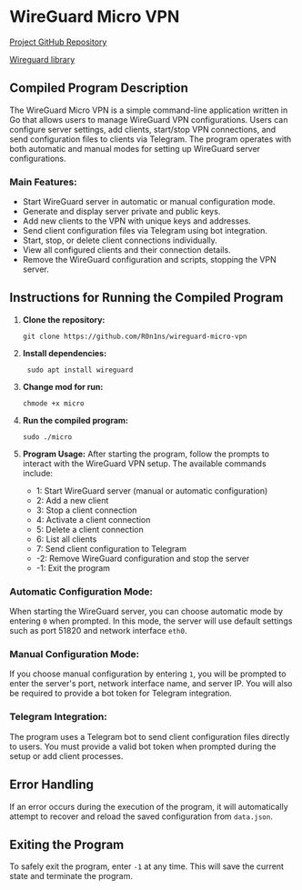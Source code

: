 <h1>WireGuard Micro VPN</h1>
  <p><a href="https://github.com/R0n1ns/wireguard-micro-vpn">Project GitHub Repository</a></p>
  <p><a href="https://github.com/R0n1ns/wireguard_go_ubuntu">Wireguard library </a></p>

  <h2>Compiled Program Description</h2>
  <p>
      The WireGuard Micro VPN is a simple command-line application written in Go that allows users to manage WireGuard VPN configurations. 
      Users can configure server settings, add clients, start/stop VPN connections, and send configuration files to clients via Telegram. 
      The program operates with both automatic and manual modes for setting up WireGuard server configurations.
  </p>

  <h3>Main Features:</h3>
  <ul>
      <li>Start WireGuard server in automatic or manual configuration mode.</li>
      <li>Generate and display server private and public keys.</li>
      <li>Add new clients to the VPN with unique keys and addresses.</li>
      <li>Send client configuration files via Telegram using bot integration.</li>
      <li>Start, stop, or delete client connections individually.</li>
      <li>View all configured clients and their connection details.</li>
      <li>Remove the WireGuard configuration and scripts, stopping the VPN server.</li>
  </ul>

  <h2>Instructions for Running the Compiled Program</h2>
  <ol>
      <li><strong>Clone the repository:</strong></li>
      <pre><code>git clone https://github.com/R0n1ns/wireguard-micro-vpn</code></pre>

  <li><strong>Install dependencies:</strong></li>
  <pre><code> sudo apt install wireguard</code></pre>

  <li><strong>Change mod for run:</strong></li>
  <pre><code>chmode +x micro</code></pre>

  <li><strong>Run the compiled program:</strong></li>
  <pre><code>sudo ./micro</code></pre>

  <li><strong>Program Usage:</strong> After starting the program, follow the prompts to interact with the WireGuard VPN setup. The available commands include:</li>
  <ul>
      <li>1: Start WireGuard server (manual or automatic configuration)</li>
      <li>2: Add a new client</li>
      <li>3: Stop a client connection</li>
      <li>4: Activate a client connection</li>
      <li>5: Delete a client connection</li>
      <li>6: List all clients</li>
      <li>7: Send client configuration to Telegram</li>
      <li>-2: Remove WireGuard configuration and stop the server</li>
      <li>-1: Exit the program</li>
  </ul>
  </ol>

  <h3>Automatic Configuration Mode:</h3>
  <p>
      When starting the WireGuard server, you can choose automatic mode by entering <code>0</code> when prompted. 
      In this mode, the server will use default settings such as port 51820 and network interface <code>eth0</code>.
  </p>

  <h3>Manual Configuration Mode:</h3>
  <p>
      If you choose manual configuration by entering <code>1</code>, you will be prompted to enter the server's port, 
      network interface name, and server IP. You will also be required to provide a bot token for Telegram integration.
  </p>

  <h3>Telegram Integration:</h3>
  <p>
      The program uses a Telegram bot to send client configuration files directly to users. You must provide a valid bot token 
      when prompted during the setup or add client processes.
  </p>

  <h2>Error Handling</h2>
  <p>
      If an error occurs during the execution of the program, it will automatically attempt to recover and reload the saved configuration from <code>data.json</code>.
  </p>

  <h2>Exiting the Program</h2>
  <p>
      To safely exit the program, enter <code>-1</code> at any time. This will save the current state and terminate the program.
  </p>
